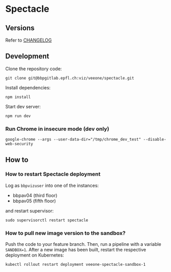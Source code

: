 # Spectacle

## Versions

Refer to [CHANGELOG](CHANGELOG.md)

## Development

Clone the repository code:

```
git clone git@bbpgitlab.epfl.ch:viz/veeone/spectacle.git
```

Install dependencies:

```
npm install
```

Start dev server:

```
npm run dev
```

### Run Chrome in insecure mode (dev only)

```
google-chrome --args --user-data-dir="/tmp/chrome_dev_test" --disable-web-security
```

## How to

### How to restart Spectacle deployment

Log as `bbpvizuser` into one of the instances:

- bbpav04 (third floor)
- bbpav05 (fifth floor)

and restart supervisor:

```
sudo supervisorctl restart spectacle
```

### How to pull new image version to the sandbox?

Push the code to your feature branch. Then, run a pipeline with
a variable `SANDBOX=1`. After a new image has been built,
restart the respective deployment on Kubernetes:

```
kubectl rollout restart deployment veeone-spectacle-sandbox-1
```

